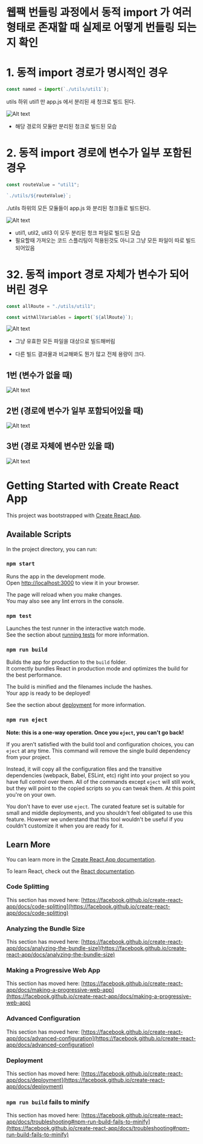 # 웹팩 번들링 과정에서 동적 import 가 여러 형태로 존재할 때 실제로 어떻게 번들링 되는지 확인

# 1. 동적 import 경로가 명시적인 경우

```js
const named = import(`./utils/util1`);
```

utils 하위 util1 만 app.js 에서 분리된 새 청크로 빌드 된다.

![Alt text](image-2.png)

-   해당 경로의 모듈만 분리된 청크로 빌드된 모습

# 2. 동적 import 경로에 변수가 일부 포함된 경우

```js
const routeValue = "util1";

`./utils/${routeValue}`;
```

./utils 하위의 모든 모듈들이 app.js 와 분리된 청크들로 빌드된다.

![Alt text](image-1.png)

-   util1, util2, util3 이 모두 분리된 청크 파일로 빌드된 모습
-   필요할때 가져오는 코드 스플리팅이 적용된것도 아니고 그냥 모든 파일이 따로 빌드 되어있음

# 32. 동적 import 경로 자체가 변수가 되어버린 경우

```js
const allRoute = "./utils/util1";

const withAllVariables = import(`${allRoute}`);
```

![Alt text](image-3.png)

-   그냥 유효한 모든 파일을 대상으로 빌드해버림

-   다른 빌드 결과물과 비교해봐도 뭔가 많고 전체 용량이 크다.

## 1번 (변수가 없을 때)

![Alt text](image-7.png)

## 2번 (경로에 변수가 일부 포함되어있을 때)

![Alt text](image-8.png)

## 3번 (경로 자체에 변수만 있을 때)

![Alt text](image-9.png)

# Getting Started with Create React App

This project was bootstrapped with [Create React App](https://github.com/facebook/create-react-app).

## Available Scripts

In the project directory, you can run:

### `npm start`

Runs the app in the development mode.\
Open [http://localhost:3000](http://localhost:3000) to view it in your browser.

The page will reload when you make changes.\
You may also see any lint errors in the console.

### `npm test`

Launches the test runner in the interactive watch mode.\
See the section about [running tests](https://facebook.github.io/create-react-app/docs/running-tests) for more information.

### `npm run build`

Builds the app for production to the `build` folder.\
It correctly bundles React in production mode and optimizes the build for the best performance.

The build is minified and the filenames include the hashes.\
Your app is ready to be deployed!

See the section about [deployment](https://facebook.github.io/create-react-app/docs/deployment) for more information.

### `npm run eject`

**Note: this is a one-way operation. Once you `eject`, you can't go back!**

If you aren't satisfied with the build tool and configuration choices, you can `eject` at any time. This command will remove the single build dependency from your project.

Instead, it will copy all the configuration files and the transitive dependencies (webpack, Babel, ESLint, etc) right into your project so you have full control over them. All of the commands except `eject` will still work, but they will point to the copied scripts so you can tweak them. At this point you're on your own.

You don't have to ever use `eject`. The curated feature set is suitable for small and middle deployments, and you shouldn't feel obligated to use this feature. However we understand that this tool wouldn't be useful if you couldn't customize it when you are ready for it.

## Learn More

You can learn more in the [Create React App documentation](https://facebook.github.io/create-react-app/docs/getting-started).

To learn React, check out the [React documentation](https://reactjs.org/).

### Code Splitting

This section has moved here: [https://facebook.github.io/create-react-app/docs/code-splitting](https://facebook.github.io/create-react-app/docs/code-splitting)

### Analyzing the Bundle Size

This section has moved here: [https://facebook.github.io/create-react-app/docs/analyzing-the-bundle-size](https://facebook.github.io/create-react-app/docs/analyzing-the-bundle-size)

### Making a Progressive Web App

This section has moved here: [https://facebook.github.io/create-react-app/docs/making-a-progressive-web-app](https://facebook.github.io/create-react-app/docs/making-a-progressive-web-app)

### Advanced Configuration

This section has moved here: [https://facebook.github.io/create-react-app/docs/advanced-configuration](https://facebook.github.io/create-react-app/docs/advanced-configuration)

### Deployment

This section has moved here: [https://facebook.github.io/create-react-app/docs/deployment](https://facebook.github.io/create-react-app/docs/deployment)

### `npm run build` fails to minify

This section has moved here: [https://facebook.github.io/create-react-app/docs/troubleshooting#npm-run-build-fails-to-minify](https://facebook.github.io/create-react-app/docs/troubleshooting#npm-run-build-fails-to-minify)
